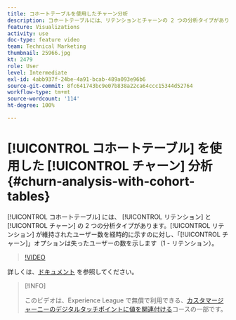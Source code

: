 ```yaml
---
title: コホートテーブルを使用したチャーン分析
description: コホートテーブルには、リテンションとチャーンの 2 つの分析タイプがあります。リテンションが時間の経過とともにどれだけのユーザーを維持したかを示すのに対し、「チャーン」オプションはどれだけのユーザーが失われたかを示します（1 - リテンション）。
feature: Visualizations
activity: use
doc-type: feature video
team: Technical Marketing
thumbnail: 25966.jpg
kt: 2479
role: User
level: Intermediate
exl-id: 4abb937f-24be-4a91-bcab-489a093e96b6
source-git-commit: 8fc641743bc9e07b838a22ca64ccc15344d52764
workflow-type: tm+mt
source-wordcount: '114'
ht-degree: 100%

---
```


# [!UICONTROL コホートテーブル] を使用した [!UICONTROL チャーン] 分析 {#churn-analysis-with-cohort-tables}

[!UICONTROL コホートテーブル] には、 [!UICONTROL リテンション] と [!UICONTROL チャーン] の 2 つの分析タイプがあります。[!UICONTROL リテンション] が維持されたユーザー数を経時的に示すのに対し、「[!UICONTROL チャーン]」オプションは失ったユーザーの数を示します（1 - リテンション）。

>[!VIDEO](https://video.tv.adobe.com/v/25966/?quality=12&learn=on)

詳しくは、[ドキュメント](https://experienceleague.adobe.com/docs/analytics/analyze/analysis-workspace/visualizations/cohort-table/cohort-analysis.html?lang=ja) を参照してください。

>[!INFO]
>
> このビデオは、Experience League で無償で利用できる、[カスタマージャーニーのデジタルタッチポイントに値を関連付ける](https://experienceleague.adobe.com/?recommended=Analytics-U-1-2020.2&amp;lang=ja)コースの一部です。
